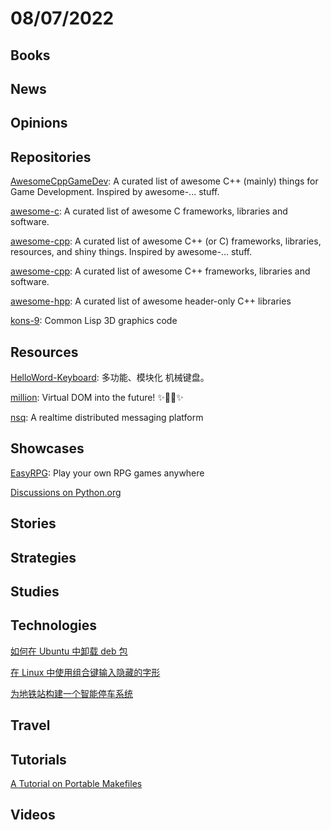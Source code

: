 # 08/07/2022

## Books

## News

## Opinions

## Repositories
[AwesomeCppGameDev](https://github.com/Caerind/AwesomeCppGameDev): A curated list of awesome C++ (mainly) things for Game Development. Inspired by awesome-... stuff.

[awesome-c](https://github.com/uhub/awesome-c): A curated list of awesome C frameworks, libraries and software.

[awesome-cpp](https://github.com/fffaraz/awesome-cpp): A curated list of awesome C++ (or C) frameworks, libraries, resources, and shiny things. Inspired by awesome-... stuff.

[awesome-cpp](https://github.com/uhub/awesome-cpp): A curated list of awesome C++ frameworks, libraries and software.

[awesome-hpp](https://github.com/p-ranav/awesome-hpp): A curated list of awesome header-only C++ libraries

[kons-9](https://github.com/kaveh808/kons-9): Common Lisp 3D graphics code

## Resources
[HelloWord-Keyboard](https://github.com/peng-zhihui/HelloWord-Keyboard): 多功能、模块化 机械键盘。

[million](https://github.com/aidenybai/million): Virtual DOM into the future! ✨🦁🚀✨

[nsq](https://github.com/nsqio/nsq): A realtime distributed messaging platform

## Showcases
[EasyRPG](https://easyrpg.org/): Play your own RPG games anywhere

[Discussions on Python.org](https://discuss.python.org/)

## Stories

## Strategies

## Studies

## Technologies
[如何在 Ubuntu 中卸载 deb 包](https://linux.cn/article-14885-1.html)

[在 Linux 中使用组合键输入隐藏的字形](https://linux.cn/article-14882-1.html)

[为地铁站构建一个智能停车系统](https://linux.cn/article-14881-1.html)

## Travel

## Tutorials
[A Tutorial on Portable Makefiles](https://nullprogram.com/blog/2017/08/20/)

## Videos

